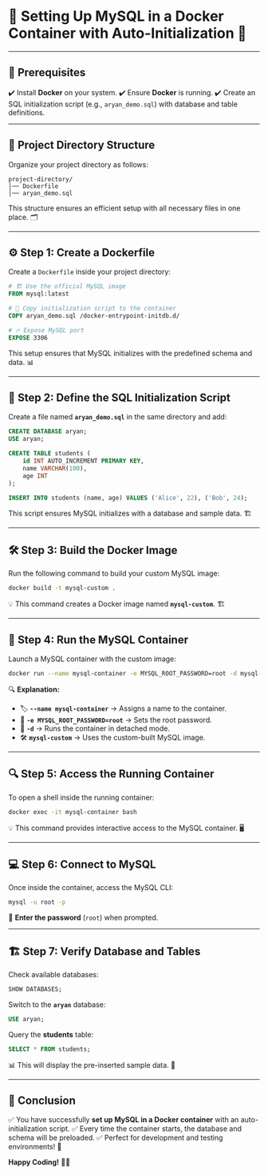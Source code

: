 # 🐳 Setting Up MySQL in a Docker Container with Auto-Initialization 🚀

---

## 🔗 Prerequisites

✔️ Install **Docker** on your system.
✔️ Ensure **Docker** is running.
✔️ Create an SQL initialization script (e.g., `aryan_demo.sql`) with database and table definitions.

---

## 📂 Project Directory Structure

Organize your project directory as follows:

```
project-directory/
│── Dockerfile
│── aryan_demo.sql
```

This structure ensures an efficient setup with all necessary files in one place. 🗂️

---

## ⚙️ Step 1: Create a Dockerfile

Create a `Dockerfile` inside your project directory:

```dockerfile
# 🏗 Use the official MySQL image
FROM mysql:latest

# 📂 Copy initialization script to the container
COPY aryan_demo.sql /docker-entrypoint-initdb.d/

# 🔥 Expose MySQL port
EXPOSE 3306
```

This setup ensures that MySQL initializes with the predefined schema and data. 📊

---

## 📜 Step 2: Define the SQL Initialization Script

Create a file named **`aryan_demo.sql`** in the same directory and add:

```sql
CREATE DATABASE aryan;
USE aryan;

CREATE TABLE students (
    id INT AUTO_INCREMENT PRIMARY KEY,
    name VARCHAR(100),
    age INT
);

INSERT INTO students (name, age) VALUES ('Alice', 22), ('Bob', 24);
```

This script ensures MySQL initializes with a database and sample data. 🏗

---

## 🛠 Step 3: Build the Docker Image

Run the following command to build your custom MySQL image:

```sh
docker build -t mysql-custom .
```

💡 This command creates a Docker image named **`mysql-custom`**. 🏗

---

## 🚀 Step 4: Run the MySQL Container

Launch a MySQL container with the custom image:

```sh
docker run --name mysql-container -e MYSQL_ROOT_PASSWORD=root -d mysql-custom
```

🔍 **Explanation:**

-   🏷 **`--name mysql-container`** → Assigns a name to the container.
-   🔐 **`-e MYSQL_ROOT_PASSWORD=root`** → Sets the root password.
-   🏃 **`-d`** → Runs the container in detached mode.
-   🛠 **`mysql-custom`** → Uses the custom-built MySQL image.

---

## 🔍 Step 5: Access the Running Container

To open a shell inside the running container:

```sh
docker exec -it mysql-container bash
```

💡 This command provides interactive access to the MySQL container. 🖥️

---

## 💻 Step 6: Connect to MySQL

Once inside the container, access the MySQL CLI:

```sh
mysql -u root -p
```

🔑 **Enter the password** (`root`) when prompted.

---

## 🏗 Step 7: Verify Database and Tables

Check available databases:

```sql
SHOW DATABASES;
```

Switch to the **`aryan`** database:

```sql
USE aryan;
```

Query the **students** table:

```sql
SELECT * FROM students;
```

📊 This will display the pre-inserted sample data. 🎯

---

## 🎉 Conclusion

✅ You have successfully **set up MySQL in a Docker container** with an auto-initialization script.
✅ Every time the container starts, the database and schema will be preloaded.
✅ Perfect for development and testing environments! 🚀

**Happy Coding!** 🎨💡

